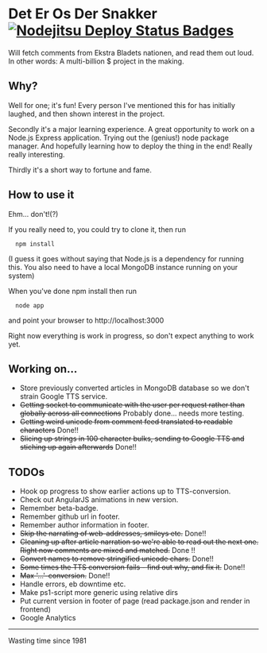# Det Er Os Der Snakker [![Nodejitsu Deploy Status Badges](https://webhooks.nodejitsu.com/teltploek/DetErOsDerSnakker.png)](https://webops.nodejitsu.com#teltploek/webhooks)

Will fetch comments from Ekstra Bladets nationen, and read them out loud. In other words: A multi-billion $ project in the making.

## Why?

Well for one; it's fun! Every person I've mentioned this for has initially laughed, and then shown interest in the project.

Secondly it's a major learning experience. A great opportunity to work on a Node.js Express application. Trying out the (genius!) node package manager. And hopefully learning how to deploy the thing in the end! Really really interesting.

Thirdly it's a short way to fortune and fame.

## How to use it

Ehm... don't!(?)

If you really need to, you could try to clone it, then run

      npm install 

(I guess it goes without saying that Node.js is a dependency for running this. You also need to have a local MongoDB instance running on your system)

When you've done npm install then run

	  node app

and point your browser to http://localhost:3000

Right now everything is work in progress, so don't expect anything to work yet.

## Working on...

 * Store previously converted articles in MongoDB database so we don't strain Google TTS service.
 * ~~Getting socket to communicate with the user per request rather than globally across all connections~~ Probably done... needs more testing.
 * ~~Getting weird unicode from comment feed translated to readable characters~~ Done!!
 * ~~Slicing up strings in 100 character bulks, sending to Google TTS and stiching up again afterwards~~ Done!!

## TODOs

  * Hook op progress to show earlier actions up to TTS-conversion.
  * Check out AngularJS animations in new version.
  * Remember beta-badge.
  * Remember github url in footer.
  * Remember author information in footer.
  * ~~Skip the narrating of web-addresses, smileys etc.~~ Done!!
  * ~~Cleaning up after article narration so we're able to read out the next one. Right now comments are mixed and matched.~~ Done !!
  * ~~Convert names to remove stringified unicode chars.~~ Done!!
  * ~~Some times the TTS conversion fails - find out why, and fix it.~~ Done!!
  * ~~Max '...'-conversion.~~ Done!!
  * Handle errors, eb downtime etc.
  * Make ps1-script more generic using relative dirs
  * Put current version in footer of page (read package.json and render in frontend)
  * Google Analytics

---
Wasting time since 1981